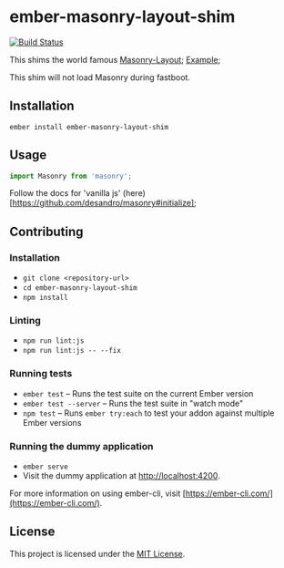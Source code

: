 ember-masonry-layout-shim
==============================================================================

[![Build Status](https://travis-ci.org/Duder-onomy/ember-masonry-layout-shim.svg?branch=master)](https://travis-ci.org/Duder-onomy/ember-masonry-layout-shim)

This shims the world famous [Masonry-Layout](https://www.npmjs.com/package/masonry-layout);
[Example](https://masonry.desandro.com/);

This shim will not load Masonry during fastboot.


Installation
------------------------------------------------------------------------------

```
ember install ember-masonry-layout-shim
```


Usage
------------------------------------------------------------------------------

```javascript
import Masonry from 'masonry';
```

Follow the docs for 'vanilla js' (here)[https://github.com/desandro/masonry#initialize];


Contributing
------------------------------------------------------------------------------

### Installation

* `git clone <repository-url>`
* `cd ember-masonry-layout-shim`
* `npm install`

### Linting

* `npm run lint:js`
* `npm run lint:js -- --fix`

### Running tests

* `ember test` – Runs the test suite on the current Ember version
* `ember test --server` – Runs the test suite in "watch mode"
* `npm test` – Runs `ember try:each` to test your addon against multiple Ember versions

### Running the dummy application

* `ember serve`
* Visit the dummy application at [http://localhost:4200](http://localhost:4200).

For more information on using ember-cli, visit [https://ember-cli.com/](https://ember-cli.com/).

License
------------------------------------------------------------------------------

This project is licensed under the [MIT License](LICENSE.md).
